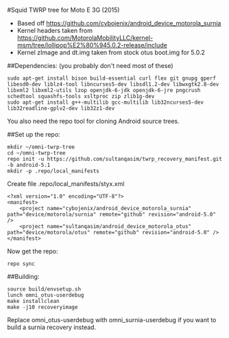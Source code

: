 #Squid TWRP tree for Moto E 3G (2015)
* Based off https://github.com/cybojenix/android_device_motorola_surnia
* Kernel headers taken from https://github.com/MotorolaMobilityLLC/kernel-msm/tree/lollipop%E2%80%945.0.2-release/include
* Kernel zImage and dt.img taken from stock otus boot.img for 5.0.2

##Dependencies:
(you probably don't need most of these)
````
sudo apt-get install bison build-essential curl flex git gnupg gperf libesd0-dev liblz4-tool libncurses5-dev libsdl1.2-dev libwxgtk2.8-dev libxml2 libxml2-utils lzop openjdk-6-jdk openjdk-6-jre pngcrush schedtool squashfs-tools xsltproc zip zlib1g-dev
sudo apt-get install g++-multilib gcc-multilib lib32ncurses5-dev lib32readline-gplv2-dev lib32z1-dev
````
You also need the repo tool for cloning Android source trees.

##Set up the repo:
````
mkdir ~/omni-twrp-tree
cd ~/omni-twrp-tree
repo init -u https://github.com/sultanqasim/twrp_recovery_manifest.git -b android-5.1
mkdir -p .repo/local_manifests
````

Create file .repo/local_manifests/styx.xml
````
<?xml version="1.0" encoding="UTF-8"?>
<manifest>
    <project name="cybojenix/android_device_motorola_surnia" path="device/motorola/surnia" remote="github" revision="android-5.0" />
    <project name="sultanqasim/android_device_motorola_otus" path="device/motorola/otus" remote="github" revision="android-5.0" />
</manifest>
````

Now get the repo:
````
repo sync
````

##Building:
````
source build/envsetup.sh
lunch omni_otus-userdebug
make installclean
make -j10 recoveryimage
````
Replace omni_otus-userdebug with omni_surnia-userdebug if you want to build a surnia recovery instead.
